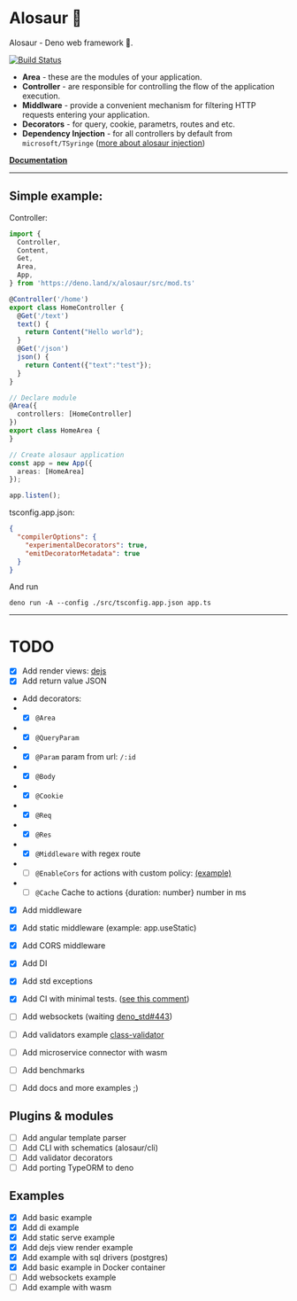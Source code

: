 # Alosaur 🦖

Alosaur - Deno web framework 🦖.

[![Build Status](https://travis-ci.com/irustm/alosaur.svg?branch=master)](https://travis-ci.com/irustm/alosaur)

- **Area** - these are the modules of your application.
- **Controller** - are responsible for controlling the flow of the application execution.
- **Middlware** - provide a convenient mechanism for filtering HTTP requests entering your application.
- **Decorators** - for query, cookie, parametrs, routes and etc.
- **Dependency Injection** - for all controllers by default from `microsoft/TSyringe` ([more about alosaur injection](/src/injection))


**[Documentation](/docs)**

---
## Simple example:

Controller:
```typescript
import { 
  Controller,
  Content,
  Get,
  Area,
  App,
} from 'https://deno.land/x/alosaur/src/mod.ts'

@Controller('/home')
export class HomeController {
  @Get('/text')
  text() {
    return Content("Hello world");
  }
  @Get('/json')
  json() {
    return Content({"text":"test"});
  }
}

// Declare module
@Area({
  controllers: [HomeController]
})
export class HomeArea {
}

// Create alosaur application
const app = new App({
  areas: [HomeArea]
});

app.listen();
```

tsconfig.app.json:
```json
{
  "compilerOptions": {
    "experimentalDecorators": true,
    "emitDecoratorMetadata": true
  }
}
```

And run 

`deno run -A --config ./src/tsconfig.app.json app.ts`

---

# TODO

* [x] Add render views: [dejs](https://github.com/syumai/dejs)
* [x] Add return value JSON
* Add decorators:
* * [x] `@Area`
* * [x] `@QueryParam`
* * [x] `@Param` param from url: `/:id`
* * [x] `@Body`
* * [x] `@Cookie`
* * [x] `@Req`
* * [x] `@Res`
* * [x] `@Middleware` with regex route
* * [ ] `@EnableCors` for actions with custom policy: [(example)](https://docs.microsoft.com/ru-ru/aspnet/core/security/cors?view=aspnetcore-2.2#enable-cors-with-attributes)
* * [ ] `@Cache` Cache to actions {duration: number} number in ms
* [x] Add middleware
* [x] Add static middleware (example: app.useStatic)
* [x] Add CORS middleware
* [x] Add DI
* [x] Add std exceptions
* [x] Add CI with minimal tests. ([see this comment](https://github.com/denoland/registry/pull/100#pullrequestreview-251320999))
* [ ] Add websockets (waiting [deno_std#443](https://github.com/denoland/deno_std/pull/443))
* [ ] Add validators example [class-validator](https://github.com/typestack/class-validator)
* [ ] Add microservice connector with wasm
* [ ] Add benchmarks
* [ ] Add docs and more examples ;)


## Plugins & modules

* [ ] Add angular template parser
* [ ] Add CLI with schematics (alosaur/cli)
* [ ] Add validator decorators
* [ ] Add porting TypeORM to deno

## Examples

* [x] Add basic example
* [x] Add di example
* [x] Add static serve example
* [x] Add dejs view render example
* [x] Add example with sql drivers (postgres)
* [x] Add basic example in Docker container 
* [ ] Add websockets example
* [ ] Add example with wasm
